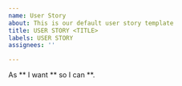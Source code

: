 ```yaml
---
name: User Story
about: This is our default user story template
title: USER STORY <TITLE>
labels: USER STORY
assignees: ''

---
```


As ** I want ** so I can **.
